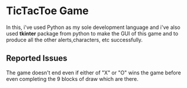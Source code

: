 # TicTacToe Game

In this, i've used Python as my sole development language and i've also used **tkinter** package from python to make the GUI of this game and to produce all the other alerts,characters, etc successfully.

## Reported Issues

The game doesn't end even if either of "X" or "O" wins the game before even completing the 9 blocks of draw which are there.
